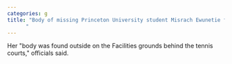 ```yaml
---
categories: g
title: "Body of missing Princeton University student Misrach Ewunetie found
      "
---
```

Her "body was found outside on the Facilities grounds behind the tennis courts," officials said.

      